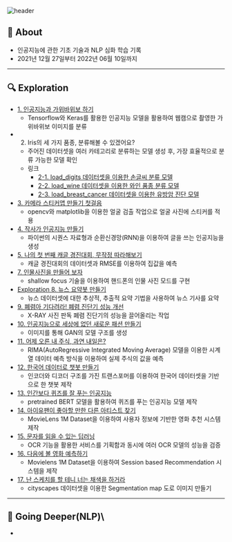 ![header](https://capsule-render.vercel.app/api?type=soft&color=abbaab&height=150&section=header&text=Sally's%20AIFFELog%20✨&fontSize=55&animation=blink&fontColor=ffffff)

## 📍 About
* 인공지능에 관한 기초 기술과 NLP 심화 학습 기록
* 2021년 12월 27일부터 2022년 06월 10일까지

----

## 🔍 Exploration
* [1. 인공지능과 가위바위보 하기](https://github.com/Sallyrideauto/AIFFELog/blob/main/Exploration/%5BE-01%5DRockPaperScissor.ipynb)
  * Tensorflow와 Keras를 활용한 인공지능 모델을 활용하여 웹캠으로 촬영한 가위바위보 이미지를 분류 
* 2. Iris의 세 가지 품종, 분류해볼 수 있겠어요?
  * 주어진 데이터셋을 여러 카테고리로 분류하는 모델 생성 후, 가장 효율적으로 분류 가능한 모델 확인
  * 링크
    * [2-1. load_digits 데이터셋을 이용한 손글씨 분류 모델](https://github.com/Sallyrideauto/AIFFELog/blob/main/Exploration/%5BE-02%5D%20load_digits.ipynb)
    * [2-2. load_wine 데이터셋을 이용한 와인 품종 분류 모델](https://github.com/Sallyrideauto/AIFFELog/blob/main/Exploration/%5BE-02%5D%20load_wine.ipynb)
    * [2-3. load_breast_cancer 데이터셋을 이용한 유방암 진단 모델](https://github.com/Sallyrideauto/AIFFELog/blob/main/Exploration/%5BE-02%5D%20load_breast_cancer.ipynb)
* [3. 카메라 스티커앱 만들기 첫걸음](https://github.com/Sallyrideauto/AIFFELog/blob/main/Exploration/%5BE-03%5D%20Stickerapp.ipynb)
  * opencv와 matplotlib을 이용한 얼굴 검출 작업으로 얼굴 사진에 스티커를 적용
* [4. 작사가 인공지능 만들기](https://github.com/Sallyrideauto/AIFFELog/blob/main/Exploration/%5BE-04%5D%20Lyrics.ipynb)
  * 파이썬의 시퀀스 자료형과 순환신경망(RNN)을 이용하여 글을 쓰는 인공지능을 생성
* [5. 나의 첫 번째 캐글 경진대회, 무작정 따라해보기](https://github.com/Sallyrideauto/AIFFELog/blob/main/Exploration/%5BE-05%5DMy1stKaggle.ipynb)
  * 캐글 경진대회의 데이터셋과 RMSE를 이용하여 집값을 예측
* [7. 인물사진을 만들어 보자](https://github.com/Sallyrideauto/AIFFELog/blob/main/Exploration/%5BE-07%5DPortrait.ipynb)
  * shallow focus 기술을 이용하여 핸드폰의 인물 사진 모드를 구현
* [Exploration 8. 뉴스 요약봇 만들기](https://github.com/Sallyrideauto/AIFFELog/blob/main/Exploration/%5BE-08%5DNewsSummary.ipynb)
  * 뉴스 데이터셋에 대한 추상적, 추출적 요약 기법을 사용하여 뉴스 기사를 요약
* [9. 폐렴아 기다려라! 폐렴 진단기 성능 개선](https://github.com/Sallyrideauto/AIFFELog/blob/main/Exploration/%5BE-09%5Dpneumonia.ipynb)
  *  X-RAY 사진 판독 폐렴 진단기의 성능을 끌어올리는 작업
* [10. 인공지능으로 세상에 없던 새로운 패션 만들기](https://github.com/Sallyrideauto/AIFFELog/blob/main/Exploration/%5BE-10%5DCIFAR10image.ipynb)
  * 이미지를 통해 GAN의 모델 구조를 생성
* [11. 어제 오른 내 주식, 과연 내일은?](https://github.com/Sallyrideauto/AIFFELog/blob/main/Exploration/%5BE-11%5DStockPrediction.ipynb)
  * RIMA(AutoRegressive Integrated Moving Average) 모델을 이용한 시계열 데이터 예측 방식을 이용하여 실제 주식의 값을 예측
* [12. 한국어 데이터로 챗봇 만들기](https://github.com/Sallyrideauto/AIFFELog/blob/main/Exploration/%5BE-12%5DChatbot.ipynb)
  * 인코더와 디코더 구조를 가진 트랜스포머를 이용하여 한국어 데이터셋을 기반으로 한 챗봇 제작
* [13. 인간보다 퀴즈를 잘 푸는 인공지능](https://github.com/Sallyrideauto/AIFFELog/blob/main/Exploration/%5BE-13%5DQuiz.ipynb)
  * pretrained BERT 모델을 활용하여 퀴즈를 푸는 인공지능 모델 제작
* [14. 아이유팬이 좋아할 만한 다른 아티스트 찾기](https://github.com/Sallyrideauto/AIFFELog/blob/main/Exploration/%5BE-14%5Dmovielens.ipynb)
  * MovieLens 1M Dataset을 이용하여 사용자 정보에 기반한 영화 추천 시스템 제작
* [15. 문자를 읽을 수 있는 딥러닝](https://github.com/Sallyrideauto/AIFFELog/blob/main/Exploration/%5BE-15%5Docr.ipynb)
  * OCR 기능을 활용한 서비스를 기획함과 동시에 여러 OCR 모델의 성능을 검증 
* [16. 다음에 볼 영화 예측하기](https://github.com/Sallyrideauto/AIFFELog/blob/main/Exploration/%5BE-16%5DMovieLensSBR.ipynb)
  * Movielens 1M Dataset을 이용하여 Session based Recommendation 시스템을 제작 
* [17. 난 스케치를 할 테니 너는 채색을 하거라](https://github.com/Sallyrideauto/AIFFELog/blob/main/Exploration/%5BE-17%5D%20SegmentationMap.ipynb)
  * cityscapes 데이터셋을 이용한 Segmentation map 도로 이미지 만들기 

----

## 🧠 Going Deeper(NLP)\
* []()
